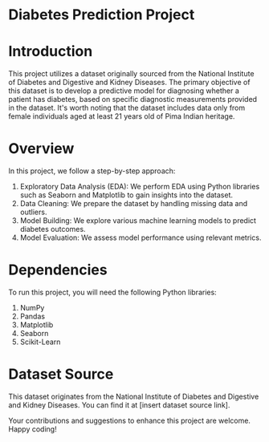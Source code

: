 # Diabetes Prediction Project
# Introduction
This project utilizes a dataset originally sourced from the National Institute of Diabetes and Digestive and Kidney Diseases. The primary objective of this dataset is to develop a predictive model for diagnosing whether a patient has diabetes, based on specific diagnostic measurements provided in the dataset. It's worth noting that the dataset includes data only from female individuals aged at least 21 years old of Pima Indian heritage.

# Overview
In this project, we follow a step-by-step approach:
1. Exploratory Data Analysis (EDA): We perform EDA using Python libraries such as Seaborn and Matplotlib to gain insights into the dataset.
2. Data Cleaning: We prepare the dataset by handling missing data and outliers.
3. Model Building: We explore various machine learning models to predict diabetes outcomes.
4. Model Evaluation: We assess model performance using relevant metrics.

# Dependencies
To run this project, you will need the following Python libraries:

1. NumPy
2. Pandas
3. Matplotlib
4. Seaborn
5. Scikit-Learn

# Dataset Source
This dataset originates from the National Institute of Diabetes and Digestive and Kidney Diseases. You can find it at [insert dataset source link].

Your contributions and suggestions to enhance this project are welcome. Happy coding!
